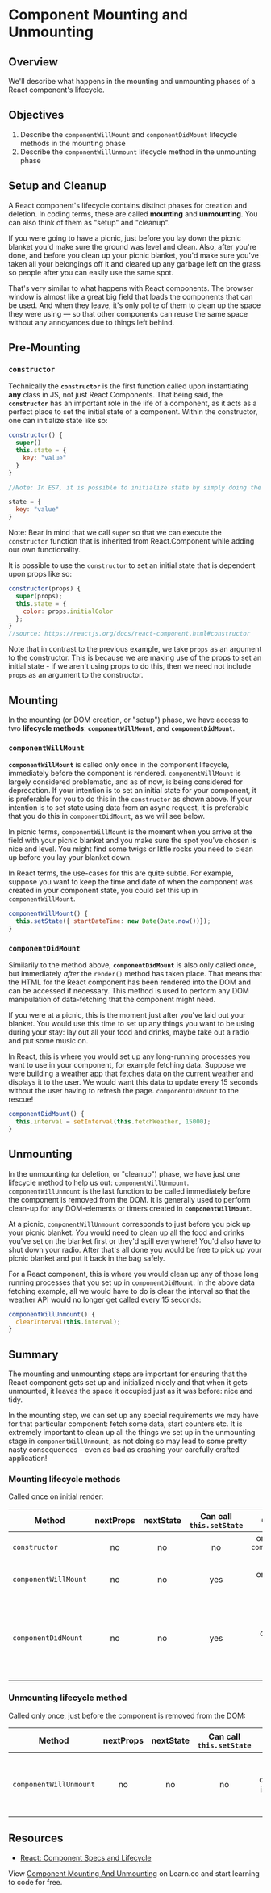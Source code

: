 # Component Mounting and Unmounting

## Overview

We'll describe what happens in the mounting and unmounting phases of a React component's lifecycle. 

## Objectives

1. Describe the `componentWillMount` and `componentDidMount` lifecycle methods in the mounting phase
2. Describe the `componentWillUnmount` lifecycle method in the unmounting phase


## Setup and Cleanup 

A React component's lifecycle contains distinct phases for creation and deletion. In coding terms, these are called **mounting** and **unmounting**. You can also think of them as "setup" and "cleanup".

If you were going to have a picnic, just before you lay down the picnic blanket you'd make sure the ground was level and clean. Also, after you're done, and before you clean up your picnic blanket, you'd make sure you've taken all your belongings off it and cleared up any garbage left on the grass so people after you can easily use the same spot.

That's very similar to what happens with React components. The browser window is almost like a great big field that loads the components that can be used. And when they leave, it's only polite of them to clean up the space they were using — so that other components can reuse the same space without any annoyances due to things left behind.

## Pre-Mounting

### `constructor`

Technically the **`constructor`** is the first function called upon instantiating **any** class in JS, not just React Components. That being said, the **`constructor`** has an important role in the life of a component, as it acts as a perfect place to set the initial state of a component. Within the constructor, one can initialize state like so: 

```javascript
constructor() {
  super()
  this.state = {
    key: "value"
  }
}

//Note: In ES7, it is possible to initialize state by simply doing the following inside of your component. If you see either the syntax above or below, keep in mind that they accomplish the same task.

state = {
  key: "value"
}
```
Note: Bear in mind that we call `super` so that we can execute the `constructor` function that is inherited from React.Component while adding our own functionality.

It is possible to use the `constructor` to set an initial state that is dependent upon props like so:
```javascript
constructor(props) {
  super(props);
  this.state = {
    color: props.initialColor
  };
}
//source: https://reactjs.org/docs/react-component.html#constructor
```
Note that in contrast to the previous example, we take `props` as an argument to the constructor. This is because we are making use of the props to set an initial state - if we aren't using props to do this, then we need not include `props` as an argument to the constructor. 

## Mounting

In the mounting (or DOM creation, or "setup") phase, we have access to two  **lifecycle methods**: **`componentWillMount`**, and **`componentDidMount`**.


### `componentWillMount`

**`componentWillMount`** is called only once in the component lifecycle, immediately before the component is rendered. `componentWillMount` is largely considered problematic, and as of now, is being considered for deprecation. If your intention is to set an initial state for your component, it is preferable for you to do this in the `constructor` as shown above. If your intention is to set state using data from an async request, it is preferable that you do this in `componentDidMount`, as we will see below.

In picnic terms, `componentWillMount` is the moment when you arrive at the field with your picnic blanket and you make sure the spot you've chosen is nice and level. You might find some twigs or little rocks you need to clean up before you lay your blanket down.

In React terms, the use-cases for this are quite subtle. For example, suppose you want to keep the time and date of when the component was created in your component state, you could set this up in `componentWillMount`.

```javascript
componentWillMount() {
  this.setState({ startDateTime: new Date(Date.now())});
}
```

### `componentDidMount`

Similarily to the method above, **`componentDidMount`** is also only called once, but immediately *after* the `render()` method has taken place. That means that the HTML for the React component has been rendered into the DOM and can be accessed if necessary. This method is used to perform any DOM manipulation of data-fetching that the component might need.

If you were at a picnic, this is the moment just after you've laid out your blanket. You would use this time to set up any things you want to be using during your stay: lay out all your food and drinks, maybe take out a radio and put some music on.

In React, this is where you would set up any long-running processes you want to use in your component, for example fetching data. Suppose we were building a weather app that fetches data on the current weather and displays it to the user. We would want this data to update every 15 seconds without the user having to refresh the page. `componentDidMount` to the rescue!

```javascript
componentDidMount() {
  this.interval = setInterval(this.fetchWeather, 15000);
}
```

## Unmounting

In the unmounting (or deletion, or "cleanup") phase, we have just one lifecycle method to help us out: `componentWillUnmount`. `componentWillUnmount` is the last function to be called immediately before the component is removed from the DOM. It is generally used to perform clean-up for any DOM-elements or timers created in **`componentWillMount`**.

At a picnic, `componentWillUnmount` corresponds to just before you pick up your picnic blanket. You would need to clean up all the food and drinks you've set on the blanket first or they'd spill everywhere! You'd also have to shut down your radio. After that's all done you would be free to pick up your picnic blanket and put it back in the bag safely.

For a React component, this is where you would clean up any of those long running processes that you set up in `componentDidMount`. In the above data fetching example, all we would have to do is clear the interval so that the weather API would no longer get called every 15 seconds:

```javascript
componentWillUnmount() {
  clearInterval(this.interval);
}
```

## Summary

The mounting and unmounting steps are important for ensuring that the React component gets set up and initialized nicely and that when it gets unmounted, it leaves the space it occupied just as it was before: nice and tidy.

In the mounting step, we can set up any special requirements we may have for that particular component: fetch some data, start counters etc. It is extremely important to clean up all the things we set up in the unmounting stage in `componentWillUnmount`, as not doing so may lead to some pretty nasty consequences - even as bad as crashing your carefully crafted application!

### Mounting lifecycle methods
Called once on initial render:

| Method             | nextProps | nextState | Can call `this.setState` | Called when?               | Used for                                                                                    |
|--------------------|:---------:|:---------:|:----------------------:|:--------------------------:|:-------------------------------------------------------------------------------------------:|
| `constructor` |     no    |     no    |           no          | once, just before `componentWillMount` is called | Setting initial state                                             |
| `componentWillMount` |     no    |     no    |           yes          | once, just before mounting | Not commonly used                                              |
| `componentDidMount`  |     no    |     no    |           yes          | once, just after mounting  | setting up side effects (e.g. creating new DOM elements or setting up asynchronous functions |

### Unmounting lifecycle method
Called only once, just before the component is removed from the DOM:

|        Method        | nextProps | nextState | Can call `this.setState` |                     Called when?                    |                         Used for                        |
|:--------------------:|:---------:|:---------:|:----------------------:|:---------------------------------------------------:|:-------------------------------------------------------:|
| `componentWillUnmount` |     no    |     no    |           no           | once, just before component is removed form the DOM | destroying any side effects set up in `componentDidMount` |

## Resources

- [React: Component Specs and Lifecycle](https://facebook.github.io/react/docs/component-specs.html)

<p class='util--hide'>View <a href='https://learn.co/lessons/react-component-mounting-and-unmounting'>Component Mounting And Unmounting</a> on Learn.co and start learning to code for free.</p>
